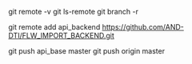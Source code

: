 git remote -v
git ls-remote
git branch -r


git remote add api_backend https://github.com/AND-DTI/FLW_IMPORT_BACKEND.git

git push api_base master
git push origin master




